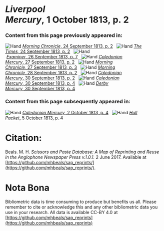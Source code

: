 # *Liverpool Mercury*, 1 October 1813, p. 2  
  
### Content from this page previously appeared in:  
![Hand](http://scissorsandpaste.net/wp-content/uploads/2017/06/smallhandpointer.png) [*Morning Chronicle*, 24 September 1813, p. 2](https://mhbeals.github.io/sap_html/Morning-Chronicle/Morning-Chronicle-24-September-1813-p-2)  
![Hand](http://scissorsandpaste.net/wp-content/uploads/2017/06/smallhandpointer.png) [*The Times*, 24 September 1813, p. 2](https://mhbeals.github.io/sap_html/The-Times/The-Times-24-September-1813-p-2)  
![Hand](http://scissorsandpaste.net/wp-content/uploads/2017/06/smallhandpointer.png) [*Examiner*, 26 September 1813, p. 7](https://mhbeals.github.io/sap_html/Examiner/Examiner-26-September-1813-p-7)  
![Hand](http://scissorsandpaste.net/wp-content/uploads/2017/06/smallhandpointer.png) [*Caledonian Mercury*, 27 September 1813, p. 2](https://mhbeals.github.io/sap_html/Caledonian-Mercury/Caledonian-Mercury-27-September-1813-p-2)  
![Hand](http://scissorsandpaste.net/wp-content/uploads/2017/06/smallhandpointer.png) [*Morning Chronicle*, 27 September 1813, p. 3](https://mhbeals.github.io/sap_html/Morning-Chronicle/Morning-Chronicle-27-September-1813-p-3)  
![Hand](http://scissorsandpaste.net/wp-content/uploads/2017/06/smallhandpointer.png) [*Morning Chronicle*, 28 September 1813, p. 2](https://mhbeals.github.io/sap_html/Morning-Chronicle/Morning-Chronicle-28-September-1813-p-2)  
![Hand](http://scissorsandpaste.net/wp-content/uploads/2017/06/smallhandpointer.png) [*Caledonian Mercury*, 30 September 1813, p. 2](https://mhbeals.github.io/sap_html/Caledonian-Mercury/Caledonian-Mercury-30-September-1813-p-2)  
![Hand](http://scissorsandpaste.net/wp-content/uploads/2017/06/smallhandpointer.png) [*Caledonian Mercury*, 30 September 1813, p. 4](https://mhbeals.github.io/sap_html/Caledonian-Mercury/Caledonian-Mercury-30-September-1813-p-4)  
![Hand](http://scissorsandpaste.net/wp-content/uploads/2017/06/smallhandpointer.png) [*Derby Mercury*, 30 September 1813, p. 4](https://mhbeals.github.io/sap_html/Derby-Mercury/Derby-Mercury-30-September-1813-p-4)  
  
### Content from this page subsequently appeared in:  
![Hand](http://scissorsandpaste.net/wp-content/uploads/2017/06/smallhandpointer.png) [*Caledonian Mercury*, 2 October 1813, p. 4](https://mhbeals.github.io/sap_html/Caledonian-Mercury/Caledonian-Mercury-2-October-1813-p-4)  
![Hand](http://scissorsandpaste.net/wp-content/uploads/2017/06/smallhandpointer.png) [*Hull Packet*, 5 October 1813, p. 4](https://mhbeals.github.io/sap_html/Hull-Packet/Hull-Packet-5-October-1813-p-4)  


# Citation: 

Beals. M. H. *Scissors and Paste Database: A Map of Reprinting and Reuse in the Anglophone Newspaper Press v.1.0.1.* 2 June 2017. Available at [https://github.com/mhbeals/sap_reprints/](https://github.com/mhbeals/sap_reprints/). 

# Nota Bona

Bibliometric data is time consuming to produce but benefits us all. Please remember to cite or acknowledge this and any other bibliometric data you use in your research. All data is available CC-BY 4.0 at [https://github.com/mhbeals/sap_reprints](https://github.com/mhbeals/sap_reprints)